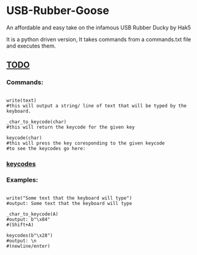 # USB-Rubber-Goose
An affordable and easy take on the infamous USB Rubber Ducky by Hak5

It is a python driven version,
It takes commands from a commands.txt file and executes them.


## [TODO](TODO)


### Commands:

```

write(text)
#this will output a string/ line of text that will be typed by the keyboard.

_char_to_keycode(char)
#this will return the keycode for the given key

keycode(char)
#this will press the key coresponding to the given keycode
#to see the keycodes go here: 
```
### [keycodes](keycodes) 


### Examples:
```

write("Some text that the keyboard will type")
#output: Some text that the keyboard will type

_char_to_keycode(A)
#output: b"\x84"
#(Shift+A)

keycodes(b"\x28")
#output: \n 
#(newline/enter)

```
